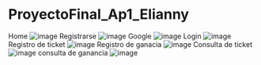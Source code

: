# ProyectoFinal_Ap1_Elianny
Home
![image](https://user-images.githubusercontent.com/104779804/182517161-9b9666d6-f380-4bdf-9042-5356f8ba1d55.png)
Registrarse
![image](https://user-images.githubusercontent.com/104779804/182517413-c09597e2-a8a0-42c7-9b7a-9bb7dd79df43.png)
Google
![image](https://user-images.githubusercontent.com/104779804/182517679-77e5aa85-e078-4dd9-a89e-06e2047be266.png)
Login
![image](https://user-images.githubusercontent.com/104779804/182517956-f985b1c6-6614-463f-83c8-7b6b9eaaf460.png)
Registro de ticket
![image](https://user-images.githubusercontent.com/104779804/182518127-428a18c0-b869-4b7b-a434-d118c51cd15e.png)
Registro de ganacia
![image](https://user-images.githubusercontent.com/104779804/182518206-90e2c8ce-82f9-4deb-a415-f158d784da08.png)
Consulta de ticket
![image](https://user-images.githubusercontent.com/104779804/182518262-9d8cad78-f853-443a-a6da-248213470e30.png)
consulta de ganancia
![image](https://user-images.githubusercontent.com/104779804/182518342-0054d566-127e-4c0e-8834-216d2bf8c7c9.png)
